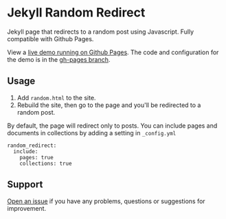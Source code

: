 # Jekyll Random Redirect

Jekyll page that redirects to a random post using Javascript. Fully compatible with Github Pages.

View a [live demo running on Github Pages](https://jekylltools.github.io/jekyll-random-redirect/random/). The code and configuration for the demo is in the [gh-pages branch](https://github.com/jekylltools/jekyll-random-redirect/tree/gh-pages).

## Usage

1. Add `random.html` to the site.
2. Rebuild the site, then go to the page and you'll be redirected to a random post.

By default, the page will redirect only to posts. You can include pages and documents in collections by adding a setting in `_config.yml`

```
random_redirect:
  include:
  	pages: true
    collections: true
```

## Support

[Open an issue](https://github.com/jekylltools/jekyll-random-redirect/issues) if you have any problems, questions or suggestions for improvement.
